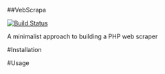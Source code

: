 ##VebScrapa

[![Build Status](https://travis-ci.org/andela-fokosun/webscrapa.svg?branch=master)](https://travis-ci.org/andela-fokosun/webscrapa)

A minimalist approach to building a PHP web scraper

#Installation



#Usage